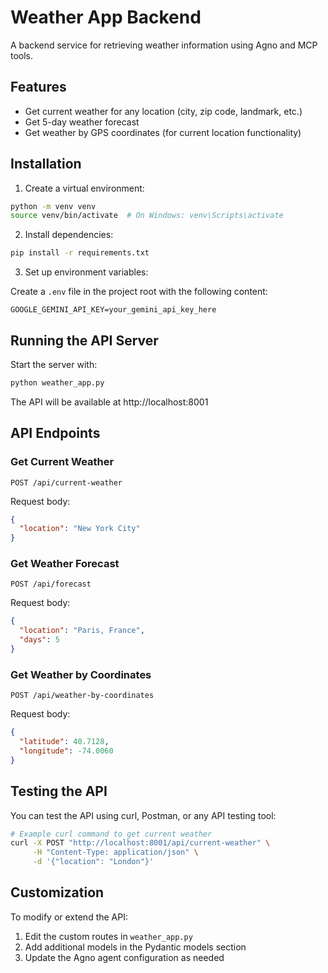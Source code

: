 # Weather App Backend

A backend service for retrieving weather information using Agno and MCP tools.

## Features

- Get current weather for any location (city, zip code, landmark, etc.)
- Get 5-day weather forecast
- Get weather by GPS coordinates (for current location functionality)

## Installation

1. Create a virtual environment:

```bash
python -m venv venv
source venv/bin/activate  # On Windows: venv\Scripts\activate
```

2. Install dependencies:

```bash
pip install -r requirements.txt
```

3. Set up environment variables:

Create a `.env` file in the project root with the following content:

```
GOOGLE_GEMINI_API_KEY=your_gemini_api_key_here
```

## Running the API Server

Start the server with:

```bash
python weather_app.py
```

The API will be available at http://localhost:8001

## API Endpoints

### Get Current Weather

```
POST /api/current-weather
```

Request body:
```json
{
  "location": "New York City"
}
```

### Get Weather Forecast

```
POST /api/forecast
```

Request body:
```json
{
  "location": "Paris, France",
  "days": 5
}
```

### Get Weather by Coordinates

```
POST /api/weather-by-coordinates
```

Request body:
```json
{
  "latitude": 40.7128,
  "longitude": -74.0060
}
```

## Testing the API

You can test the API using curl, Postman, or any API testing tool:

```bash
# Example curl command to get current weather
curl -X POST "http://localhost:8001/api/current-weather" \
     -H "Content-Type: application/json" \
     -d '{"location": "London"}'
```

## Customization

To modify or extend the API:

1. Edit the custom routes in `weather_app.py`
2. Add additional models in the Pydantic models section
3. Update the Agno agent configuration as needed 